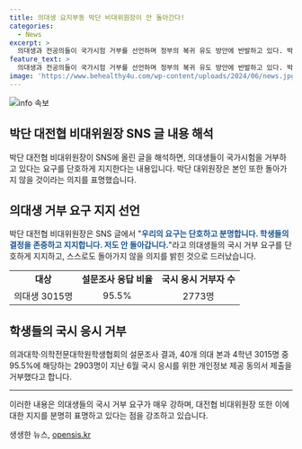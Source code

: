 ```yaml
---
title: 의대생 요지부동 박단 비대위원장이 안 돌아간다!
categories:
  - News
excerpt: >
  의대생과 전공의들이 국가시험 거부를 선언하며 정부의 복귀 유도 방안에 반발하고 있다. 박단 대한전공의협의회 비상대책위원장도 이에 동참하며 의대생들의 결정을 존중하고 지지한다고 SNS에 글을 올렸다. 정부의 복귀 유도책에도 불구하고, 의대생과 전공의들은 단호하게 거부 입장을 보이고 있으며, 이에 대한 대응책을 집단행동으로 요구하고 있다. (총 149자)
feature_text: >
  의대생과 전공의들이 국가시험 거부를 선언하며 정부의 복귀 유도 방안에 반발하고 있다. 박단 대한전공의협의회 비상대책위원장도 이에 동참하며 의대생들의 결정을 존중하고 지지한다고 SNS에 글을 올렸다. 정부의 복귀 유도책에도 불구하고, 의대생과 전공의들은 단호하게 거부 입장을 보이고 있으며, 이에 대한 대응책을 집단행동으로 요구하고 있다. (총 149자)
image: 'https://www.behealthy4u.com/wp-content/uploads/2024/06/news.jpg'
---
```


<p><img src="https://www.behealthy4u.com/wp-content/uploads/2024/06/news.jpg" alt="info 속보" /></p>

<h2 data-ke-size="size26">박단 대전협 비대위원장 SNS 글 내용 해석</h2>

<p data-ke-size="size16">박단 대전협 비대위원장이 SNS에 올린 글을 해석하면, 의대생들이 국가시험을 거부하고 있다는 요구를 단호하게 지지한다는 내용입니다. 박단 대위원장은 본인 또한 돌아가지 않을 것이라는 의지를 표명했습니다.</p>

<h2 data-ke-size="size26">의대생 거부 요구 지지 선언</h2>

<p data-ke-size="size16">박단 대전협 비대위원장은 SNS 글에서 "<b><span style="color: #1a5490;">우리의 요구는 단호하고 분명합니다. 학생들의 결정을 존중하고 지지합니다. 저도 안 돌아갑니다.</span></b>"라고 의대생들의 국시 거부 요구를 단호하게 지지하고, 스스로도 돌아가지 않을 의지를 밝힌 것으로 드러났습니다.</p>

<table>
  <tr>
    <td style="text-align: center; height: 17px;"><b>대상</b></td>
    <td style="text-align: center; height: 17px;"><b>설문조사 응답 비율</b></td>
    <td style="text-align: center; height: 17px;"><b>국시 응시 거부자 수</b></td>
  </tr>
  <tr>
    <td style="text-align: center; height: 17px;">의대생 3015명</td>
    <td style="text-align: center; height: 17px;">95.5%</td>
    <td style="text-align: center; height: 17px;">2773명</td>
  </tr>
</table>

<h2 data-ke-size="size26">학생들의 국시 응시 거부</h2>

<p data-ke-size="size16">의과대학·의학전문대학원학생협회의 설문조사 결과, 40개 의대 본과 4학년 3015명 중 95.5%에 해당하는 2903명이 지난 6월 국시 응시를 위한 개인정보 제공 동의서 제출을 거부했다고 합니다.</p>

<hr>

<p data-ke-size="size16">이러한 내용은 의대생들의 국시 거부 요구가 매우 강하며, 대전협 비대위원장 또한 이에 대한 지지를 분명히 표명하고 있다는 점을 강조하고 있습니다.</p>
생생한 뉴스, <a href="https://opensis.kr" rel="dofollow">opensis.kr</a>


